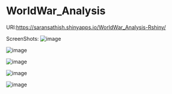 # WorldWar_Analysis 
 
URl:https://saransathish.shinyapps.io/WorldWar_Analysis-Rshiny/

ScreenShots:
![image](https://github.com/saransathish/WorldWar_Analysis/assets/122975286/68af1e9f-33d3-48f8-a7b8-40cca0f6837b)


![image](https://github.com/saransathish/WorldWar_Analysis/assets/122975286/b48001e1-e0a0-4cf3-8485-ac6182c295d9)


![image](https://github.com/saransathish/WorldWar_Analysis/assets/122975286/aa0ecbc6-9f02-4707-9a0f-c4e6b9290349)


![image](https://github.com/saransathish/WorldWar_Analysis/assets/122975286/e6b0e987-7383-4090-b164-c0101bfb4475)

![image](https://github.com/saransathish/WorldWar_Analysis/assets/122975286/b1b2c12c-de10-4664-a151-c67379fd4027)





